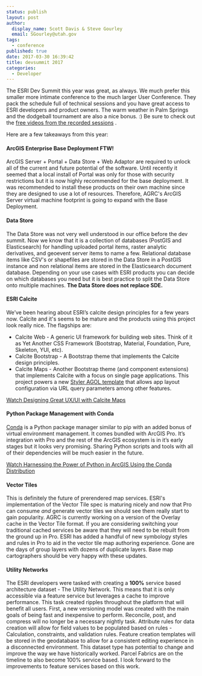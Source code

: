 ```yaml
---
status: publish
layout: post
author:
  display_name: Scott Davis & Steve Gourley
  email: SGourley@utah.gov
tags:
  - conference
published: true
date: 2017-03-30 16:39:42
title: devsummit 2017
categories:
  - Developer
---
```


The ESRI Dev Summit this year was great, as always. We much prefer this smaller more intimate conference to the much larger User Conference. They pack the schedule full of technical sessions and you have great access to ESRI developers and product owners. The warm weather in Palm Springs and the dodgeball tournament are also a nice bonus. :) Be sure to check out the [free videos from the recorded sessions](https://www.youtube.com/playlist?list=PLaPDDLTCmy4Z844nQ0aFdRCTICoNDPf7E) <i class="fa fa-youtube" aria-hidden="true"></i>.

Here are a few takeaways from this year:

#### ArcGIS Enterprise Base Deployment FTW!

ArcGIS Server + Portal + Data Store + Web Adaptor are required to unlock all of the current and future potential of the software. Until recently it seemed that a local install of Portal was only for those with security restrictions but it is now highly recommended for the base deployment. It was recommended to install these products on their own machine since they are designed to use a lot of resources. Therefore, AGRC's ArcGIS Server virtual machine footprint is going to expand with the Base Deployment.

#### Data Store

The Data Store was not very well understood in our office before the dev summit. Now we know that it is a collection of databases (PostGIS and Elasticsearch) for handling uploaded portal items, raster analytic derivatives, and geoevent server items to name a few. Relational database items like CSV's or shapefiles are stored in the Data Store in a PostGIS instance and non relational items are stored in the Elasticsearch document database. Depending on your use cases with ESRI products you can decide on which databases you need but it is best practice to split the Data Store onto multiple machines. **The Data Store does not replace SDE.**

#### ESRI Calcite

We’ve been hearing about ESRI’s calcite design principles for a few years now. Calcite and it's  seems to be mature and the products using this project look really nice. The flagships are:

* Calcite Web - A generic UI framework for building web sites. Think of it as Yet Another CSS Framework (Bootstrap, Material, Foundation, Pure, Skeleton, YUI, etc).
* Calcite Bootstrap - A Bootstrap theme that implements the Calcite design principles.
* Calcite Maps - Another Bootstrap theme (and component extensions) that implements Calcite with a focus on single page applications. This project powers a new [Styler AGOL template](https://blogs.esri.com/esri/arcgis/2017/03/03/calcite-maps-styler-a-new-arcgis-api-for-javascript-v4-map-app-template/) that allows app layout configuration via URL query parameters among other features.

<i class="fa fa-youtube fa-2x" aria-hidden="true"></i>
[Watch Designing Great UX/UI with Calcite Maps](https://www.youtube.com/watch?v=Q1Zm9lwKMMo&index=49&list=PLaPDDLTCmy4Z844nQ0aFdRCTICoNDPf7E)

#### Python Package Management with Conda

[Conda](https://pypi.python.org/pypi/conda) is a Python package manager similar to pip with an added bonus of virtual environment management. It comes bundled with ArcGIS Pro. It’s integration with Pro and the rest of the ArcGIS ecosystem is in it’s early stages but it looks very promising. Sharing Python scripts and tools with all of their dependencies will be much easier in the future.

<i class="fa fa-youtube fa-2x" aria-hidden="true"></i>
[Watch Harnessing the Power of Python in ArcGIS Using the Conda Distribution](https://www.youtube.com/watch?v=NP78mTL-quE&index=34&list=PLaPDDLTCmy4Z844nQ0aFdRCTICoNDPf7E)


#### Vector Tiles

This is definitely the future of prerendered map services. ESRI's implementation of the Vector Tile spec is maturing nicely and now that Pro can consume _and_ generate vector tiles we should see them really start to gain popularity. AGRC is currently working on a version of the Overlay cache in the Vector Tile format. If you are considering switching your traditional cached services be aware that they will need to be rebuilt from the ground up in Pro. ESRI has added a handful of new symbology styles and rules in Pro to aid in the vector tile map authoring experience. Gone are the days of group layers with dozens of duplicate layers. Base map cartographers should be very happy with these updates.

#### Utility Networks

The ESRI developers were tasked with creating a **100%** service based architecture dataset - The Utility Network. This means that it is only accessible via a feature service but leverages a cache to improve performance. This task created ripples throughout the platform that will benefit all users. First, a new versioning model was created with the main goals of being fast and inexpensive to perform. Reconcile, post, and compress will no longer be a necessary nightly task. Attribute rules for data creation will allow for field values to be populated based on rules - Calculation, constraints, and validation rules. Feature creation templates will be stored in the geodatabase to allow for a consistent editing experience in a disconnected environment. This dataset type has potential to change and improve the way we have historically worked. Parcel Fabrics are on the timeline to also become 100% service based. I look forward to the improvements to feature services based on this work.
